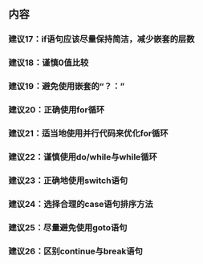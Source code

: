 ##  内容
### 建议17：if语句应该尽量保持简洁，减少嵌套的层数

### 建议18：谨慎0值比较
### 建议19：避免使用嵌套的“？：”
### 建议20：正确使用for循环
### 建议21：适当地使用并行代码来优化for循环
### 建议22：谨慎使用do/while与while循环
### 建议23：正确地使用switch语句
### 建议24：选择合理的case语句排序方法
### 建议25：尽量避免使用goto语句
### 建议26：区别continue与break语句

